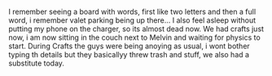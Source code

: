 I remember seeing a board with words, first like two letters and then a full word, i remember valet parking being up there...
I also feel asleep without putting my phone on the charger, so its almost dead now.
We had crafts just now, i am now sitting in the couch next to Melvin and waiting for physics to start. 
During Crafts the guys were being anoying as usual, i wont bother typing th details but they basicallyy threw trash and stuff, we also had a substitute today.
